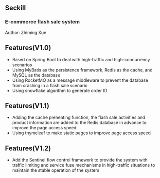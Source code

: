 ## Seckill

### E-commerce flash sale system

Author: Zhiming Xue

## Features(V1.0)

* Based on Spring Boot to deal with high-traffic and high-concurrency scenarios
* Using MyBatis as the persistence framework, Redis as the cache, and MySQL as the database
* Using RocketMQ as a message middleware to prevent the database from crashing in a flash sale scenario
* Using snowflake algorithm to generate order ID

## Features(V1.1)

* Adding the cache preheating function,  the flash sale activities and product information are added to the Redis database in advance to improve the page access speed
* Using thymeleaf to make static pages to improve page access speed

## Features(V1.2)

* Add the Sentinel flow control framework to provide the system with traffic limiting and service fuse mechanisms in high-traffic situations to maintain the stable operation of the system

